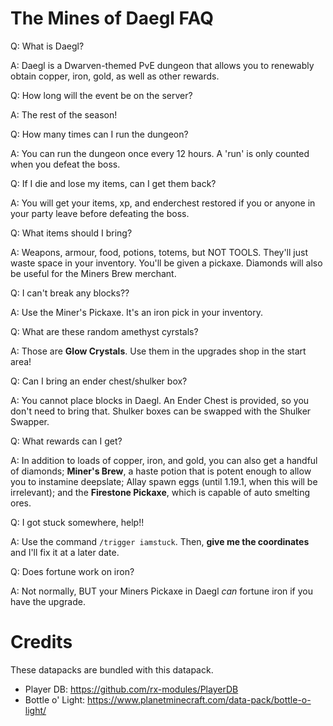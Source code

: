 # The Mines of Daegl FAQ

Q: What is Daegl?

A: Daegl is a Dwarven-themed PvE dungeon that allows you to renewably obtain copper, iron, gold, as well as other rewards. 


Q: How long will the event be on the server?

A: The rest of the season! 


Q: How many times can I run the dungeon?

A: You can run the dungeon once every 12 hours. A 'run' is only counted when you defeat the boss.


Q: If I die and lose my items, can I get them back?

A: You will get your items, xp, and enderchest restored if you or anyone in your party leave before defeating the boss. 


Q: What items should I bring?

A: Weapons, armour, food, potions, totems, but NOT TOOLS. They'll just waste space in your inventory. You'll be given a pickaxe. Diamonds will also be useful for the Miners Brew merchant. 


Q: I can't break any blocks??

A: Use the Miner's Pickaxe. It's an iron pick in your inventory. 


Q: What are these random amethyst cyrstals?

A: Those are **Glow Crystals**. Use them in the upgrades shop in the start area! 


Q: Can I bring an ender chest/shulker box? 

A: You cannot place blocks in Daegl. An Ender Chest is provided, so you don't need to bring that. Shulker boxes can be swapped with the Shulker Swapper.

Q: What rewards can I get?

A: In addition to loads of copper, iron, and gold, you can also get a handful of diamonds; **Miner's Brew**, a haste potion that is potent enough to allow you to instamine deepslate; Allay spawn eggs (until 1.19.1, when this will be irrelevant); and the **Firestone Pickaxe**, which is capable of auto smelting ores.

Q: I got stuck somewhere, help!! 

A:  Use the command `/trigger iamstuck`. Then, **give me the coordinates** and I'll fix it at a later date.


Q: Does fortune work on iron?

A: Not normally, BUT your Miners Pickaxe in Daegl *can* fortune iron if you have the upgrade.


# Credits

These datapacks are bundled with this datapack. 

* Player DB: https://github.com/rx-modules/PlayerDB
* Bottle o' Light: https://www.planetminecraft.com/data-pack/bottle-o-light/

